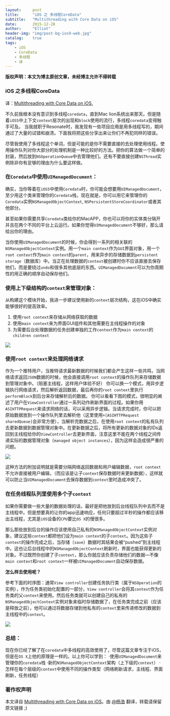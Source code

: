 ```yaml
---
layout:     post
title:      "iOS 之 多线程CoreData"
subtitle:   "Multithreading with Core Data on iOS"
date:       2015-12-28
author:     "Elliot"
header-img: "img/post-bg-ios9-web.jpg"
catalog:    true
tags:
    - iOS
    - CoreData
    - 多线程
    - 译
---
```


**版权声明：本文为博主原创文章，未经博主允许不得转载**

### iOS 之多线程CoreData

译：[Multithreading with Core Data on iOS.](http://cutecoder.org/programming/multithreading-core-data-ios/)


不久前我根本没有意识到多线程`coredata`，直到Mac lion系统出来那天。但是随着`iOS5`中上下文`context`层次的出现和`block`使用的流行，多线程`coredata`变得触手可及。
当我就职于Resonate时，我发现有一些项目应用是用多线程写的，期间通过了大量的试错和崩溃。下面我将把这些分享出来让你们不再犯同样的错误。

尽管我使用了多线程这个单词，但是可能的是你不需要直接的去处理使用线程。使用操作队列对你大部分的处理机制是一种比较好的方法。把你的算法做一个简单的封装，然后放到`NSOperationQueue`中去管理他们。还有不要直接创建`NSThread`实例除非你有足够的理由为什么要这样做。

### 在`Coredata`中使用`UIManagedDocument`：

确实，当你等着在`iOS5`中使用`Coredata`时，你可能会想要用`UIManagedDocument`，至少用这个类来管理你的`Coredata`栈，现在就是，你可以用它来管理你的`Coredata`实例`NSManagedObjectContext`, `NSPersistentStoreCoordinator`或者其他部分。

甚至如果你需要共享`Coredata`类给你的MacAPP，你也可以将你的实体类分隔开并且在两个不同的平台上云运行。如果你觉得`UIManagedDocument`不够好，那么请给出你的理由。

当你使用`UIManagedDocument`的时候，你会得到一系列的相关联的`NSManagedObjectContext`实例。用一个`main context`作为`GUI`界面对象，用一个`root context`作为`main context`的`parent`，用来异步的存储数据到`persistent storage`（数据库）中。当正在处理数据的`context`被创建时你不应该直接去保存他们，而是要绕过`undo`和很多其他底层的东西。`UIManagedDocument`可以为你周期性的用正确的顺序自动保存他们。

### 使用上下级结构的`context`来管理对象：

从构建这个模块开始，我进一步建议使用新的`context`层次结构，这在iOS中确实能够很好的提高效率。
1. 使用`root context`来存储从网络获取的数据
2. 使用`main context`来为界面GUI组件和其他需要在主线程操作的对象
3. 为需要后台处理数据的任务创建单独的工作`context`作为`main context`的`children context`

<img src="https://Elliotsomething.GitHub.io/images/post-CoreData-01.png">

### 使用`root context`来处理网络请求

作为一个推特用户，当推特请求最新数据的时候我们都会产生这样一些共鸣，当网络请求返回`JSON`数据的时候，他会直接调用`root context`的操作队列来存储数据到管理对象中。（阻塞主线程，这样用户体验不好）
你可以换一个模式，用异步逻辑执行网络请求，然后解析返回数据，最后再你的`root context`里执行`performBlock`到后台来存储解析后的数据。
你可以看看下图的模式，很明显的阐述了用户在`ViewController`通过一系列动作刷新界面的过程。如果你用`ASIHTTPRequest`来请求网络的话，可以采用异步逻辑。当请求完成时，你可以把原始数据放到一个操作队列里去解析他（这里使用``+[ASIHTTPRequest sharedQueue]``会非常方便），当解析完数据之后，在使用`root context`的私有队列去更新数据到数据管理对象中。在更新数据之后，将所有更新的数据对象的IDs返回到主线程给你的`ViewController`去更新界面，注意这里不能在两个线程之间传递实际的数据管理对象（`managed object instances`），因为这样会造成很严重的问题。

<img src="https://Elliotsomething.GitHub.io/images/post-CoreData-02.png">

这种方法的附加说明就是需要分隔网络返回数据和用户编辑数据，`root context`不允许直接被用户编辑，（而应该是让子`context`保存数据时来更新数据），这样就可以防止当`UIManagedDocument`去保存数据到`context`里时造成冲突了。

### 在任务线程队列里使用多个子`context`

如果你需要做一些大量的数据处理的话，最好是把他放到后台线程队列中去而不是主线程中。但是想要真的让你的app迅速响应，任何只要超过半秒的操作都应该移出主线程，尤其是`iOS`设备的`CPU`要比`OS X`的慢很多。

那么那些放到后台的操作应该使用自己私有的`NSManagedObjectContext`实例对象，建议这些`context`都把他们设为`main context`的子`context`。因为这些子`context`的操作完成之后，当存储（`save`）数据时其结果会被“pushed”到主线程中。这也让后台线程中的`NSManagedObjectContext`刷新时，界面也能获得更新的对象。不过既然你创建了子`context`，那么你就应该负责存储他们的数据—不像`main context`和`root context`一样被`UIManagedDocument`自动保存数据。

**怎么样去使用呢？**

参考下面的时序图：通常`View controller`创建任务执行类（属于`NSOperation`的实例），作为任务类初始化配置的一部分，`View controller`会将其`context`作为任务类的父`context`来使用。然后任务类就可以创建自己的私有的`NSManagedObjectContext`实例对象来临时存储数据了，在任务类完成之前（应该是释放之前），他可以通过将数据存储到他私有的`context`里来传递修改的数据到主线程中的`context`。

<img src="https://Elliotsomething.GitHub.io/images/post-CoreData-03.png">

### 总结：

现在你已经了解了在`coredata`中多线程的高效使用了，尽管这篇文章专注于iOS，但是在`OS X`上他的原理是一样的。以上你可以学到：
·使用`UIManagedDocument`来管理你的`coredata`栈
·新的`NSManagedObjectContext`架构（上下级的`context`）
·怎样在每个层级的`context`中使用不同的操作类型（网络刷新请求，主线程、界面刷新，任务线程）

### 著作权声明

本文译自 [Multithreading with Core Data on iOS](http://cutecoder.org/programming/multithreading-core-data-ios/)。由 [@杨浩](https://www.zhihu.com/people/Elliotsomething) 翻译，转载请保留原文链接 ;)
